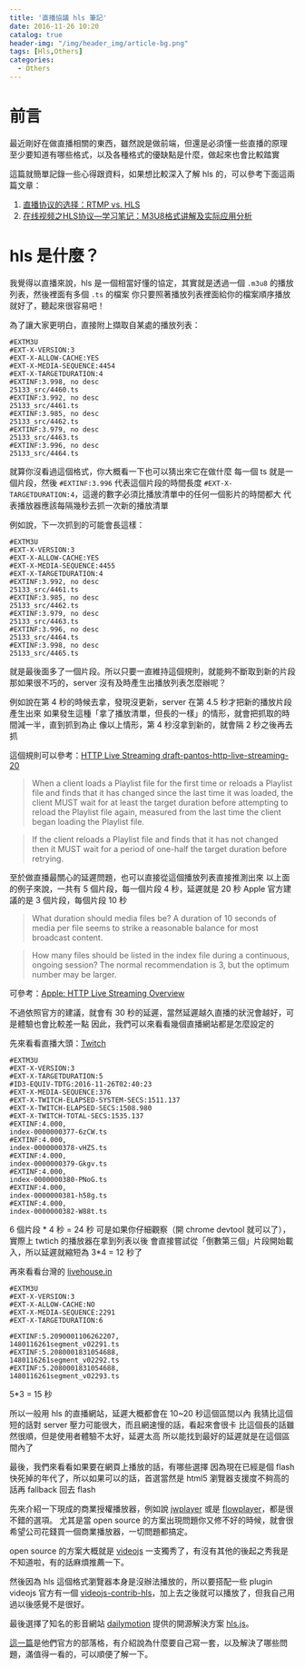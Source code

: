 ```yaml
---
title: '直播協議 hls 筆記'
date: 2016-11-26 10:20
catalog: true
header-img: "/img/header_img/article-bg.png"
tags: [Hls,Others]
categories:
  - Others
---
```

# 前言
最近剛好在做直播相關的東西，雖然說是做前端，但還是必須懂一些直播的原理
至少要知道有哪些格式，以及各種格式的優缺點是什麼，做起來也會比較踏實

這篇就簡單記錄一些心得跟資料，如果想比較深入了解 hls 的，可以參考下面這兩篇文章：

1. [直播协议的选择：RTMP vs. HLS](http://www.samirchen.com/ios-rtmp-vs-hls/)
2. [在线视频之HLS协议—学习笔记：M3U8格式讲解及实际应用分析](http://www.eduve.org/knowledge/732)

<!-- more -->

# hls 是什麼？
我覺得以直播來說，hls 是一個相當好懂的協定，其實就是透過一個 `.m3u8` 的播放列表，然後裡面有多個 `.ts` 的檔案
你只要照著播放列表裡面給你的檔案順序播放就好了，聽起來很容易吧！

為了讓大家更明白，直接附上擷取自某處的播放列表：

```
#EXTM3U
#EXT-X-VERSION:3
#EXT-X-ALLOW-CACHE:YES
#EXT-X-MEDIA-SEQUENCE:4454
#EXT-X-TARGETDURATION:4
#EXTINF:3.998, no desc
25133_src/4460.ts
#EXTINF:3.992, no desc
25133_src/4461.ts
#EXTINF:3.985, no desc
25133_src/4462.ts
#EXTINF:3.979, no desc
25133_src/4463.ts
#EXTINF:3.996, no desc
25133_src/4464.ts
```

就算你沒看過這個格式，你大概看一下也可以猜出來它在做什麼
每一個 ts 就是一個片段，然後 `#EXTINF:3.996` 代表這個片段的時間長度
`#EXT-X-TARGETDURATION:4`，這邊的數字必須比播放清單中的任何一個影片的時間都大
代表播放器應該每隔幾秒去抓一次新的播放清單

例如說，下一次抓到的可能會長這樣：

```
#EXTM3U
#EXT-X-VERSION:3
#EXT-X-ALLOW-CACHE:YES
#EXT-X-MEDIA-SEQUENCE:4455
#EXT-X-TARGETDURATION:4
#EXTINF:3.992, no desc
25133_src/4461.ts
#EXTINF:3.985, no desc
25133_src/4462.ts
#EXTINF:3.979, no desc
25133_src/4463.ts
#EXTINF:3.996, no desc
25133_src/4464.ts
#EXTINF:3.998, no desc
25133_src/4465.ts
```

就是最後面多了一個片段。所以只要一直維持這個規則，就能夠不斷取到新的片段
那如果很不巧的，server 沒有及時產生出播放列表怎麼辦呢？

例如說在第 4 秒的時候去拿，發現沒更新，server 在第 4.5 秒才把新的播放片段產生出來
如果發生這種「拿了播放清單，但長的一樣」的情形，就會把抓取的時間減一半，直到抓到為止
像以上情形，第 4 秒沒拿到新的，就會隔 2 秒之後再去抓

這個規則可以參考：[HTTP Live Streaming draft-pantos-http-live-streaming-20](https://tools.ietf.org/html/draft-pantos-http-live-streaming-20#section-6.3.4)

> When a client loads a Playlist file for the first time or reloads a
   Playlist file and finds that it has changed since the last time it
   was loaded, the client MUST wait for at least the target duration
   before attempting to reload the Playlist file again, measured from
   the last time the client began loading the Playlist file.


>If the client reloads a Playlist file and finds that it has not
   changed then it MUST wait for a period of one-half the target
   duration before retrying.


至於做直播最關心的延遲問題，也可以直接從這個播放列表直接推測出來
以上面的例子來說，一共有 5 個片段，每一個片段 4 秒，延遲就是 20 秒
Apple 官方建議的是 3 個片段，每個片段 10 秒

> What duration should media files be?
A duration of 10 seconds of media per file seems to strike a reasonable balance for most broadcast content.

> How many files should be listed in the index file during a continuous, ongoing session?
The normal recommendation is 3, but the optimum number may be larger.

可參考：[Apple: HTTP Live Streaming Overview](https://developer.apple.com/library/content/documentation/NetworkingInternet/Conceptual/StreamingMediaGuide/Introduction/Introduction.html#//apple_ref/doc/uid/TP40008332-CH1-SW1)

不過依照官方的建議，就會有 30 秒的延遲，當然延遲越久直播的狀況會越好，可是體驗也會比較差一點
因此，我們可以來看看幾個直播網站都是怎麼設定的

先來看看直播大頭：[Twitch](twitch.tv)

```
#EXTM3U
#EXT-X-VERSION:3
#EXT-X-TARGETDURATION:5
#ID3-EQUIV-TDTG:2016-11-26T02:40:23
#EXT-X-MEDIA-SEQUENCE:376
#EXT-X-TWITCH-ELAPSED-SYSTEM-SECS:1511.137
#EXT-X-TWITCH-ELAPSED-SECS:1508.980
#EXT-X-TWITCH-TOTAL-SECS:1535.137
#EXTINF:4.000,
index-0000000377-6zCW.ts
#EXTINF:4.000,
index-0000000378-vHZS.ts
#EXTINF:4.000,
index-0000000379-Gkgv.ts
#EXTINF:4.000,
index-0000000380-PNoG.ts
#EXTINF:4.000,
index-0000000381-h58g.ts
#EXTINF:4.000,
index-0000000382-W88t.ts
```

6 個片段 * 4 秒 = 24 秒
可是如果你仔細觀察（開 chrome devtool 就可以了），實際上 twtich 的播放器在拿到列表以後
會直接嘗試從「倒數第三個」片段開始載入，所以延遲就縮短為 3*4 = 12 秒了

再來看看台灣的 [livehouse.in](https://livehouse.in)

```
#EXTM3U
#EXT-X-VERSION:3
#EXT-X-ALLOW-CACHE:NO
#EXT-X-MEDIA-SEQUENCE:2291
#EXT-X-TARGETDURATION:6

#EXTINF:5.2090001106262207,
1480116261segment_v02291.ts
#EXTINF:5.2080001831054688,
1480116261segment_v02292.ts
#EXTINF:5.2080001831054688,
1480116261segment_v02293.ts
```

5*3 = 15 秒

所以一般用 hls 的直播網站，延遲大概都會在 10~20 秒這個區間以內
我猜比這個短的話對 server 壓力可能很大，而且網速慢的話，看起來會很卡
比這個長的話雖然很順，但是使用者體驗不太好，延遲太高
所以能找到最好的延遲就是在這個區間內了

最後，我們來看看如果要在網頁上播放的話，有哪些選擇
因為現在已經是個 flash 快死掉的年代了，所以如果可以的話，首選當然是 html5
瀏覽器支援度不夠高的話再 fallback 回去 flash

先來介紹一下現成的商業授權播放器，例如說 [jwplayer](https://www.jwplayer.com/) 或是 [flowplayer](https://flowplayer.org/)，都是很不錯的選項。
尤其是當 open source 的方案出現問題你又修不好的時候，就會很希望公司花錢買一個商業播放器，一切問題都搞定。

open source 的方案大概就是 [videojs](http://videojs.com) 一支獨秀了，有沒有其他的後起之秀我是不知道啦，有的話麻煩推薦一下。

然後因為 hls 這個格式瀏覽器本身是沒辦法播放的，所以要搭配一些 plugin
videojs 官方有一個 [videojs-contrib-hls](https://github.com/videojs/videojs-contrib-hls)，加上去之後就可以播放了，但我自己用過以後感覺不是很好。

最後選擇了知名的影音網站 [dailymotion](http://www.dailymotion.com/sg) 提供的開源解決方案 [hls.js](https://github.com/dailymotion/hls.js/tree/master)。

[這一篇](http://engineering.dailymotion.com/introducing-hls-js/)是他們官方的部落格，有介紹說為什麼要自己寫一套，以及解決了哪些問題，滿值得一看的，可以順便了解一下。

